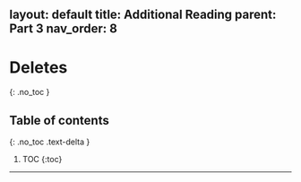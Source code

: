 layout: default
title: Additional Reading
parent: Part 3
nav_order: 8
---

# Deletes
{: .no_toc }

## Table of contents
{: .no_toc .text-delta }

1. TOC
{:toc}

---